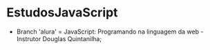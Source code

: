 # EstudosJavaScript
- Branch 'alura' = JavaScript: Programando na linguagem da web - Instrutor Douglas Quintanilha;
